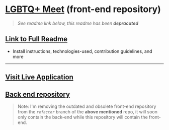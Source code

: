 #  [LGBTQ+ Meet](https://lgbtq-meetups.herokuapp.com/) (front-end repository)

> *See readme link below, this readme has been **depracated***



## [Link to Full Readme](https://github.com/boostinwrx/LGBTQ-meetup-app/refactor)
* Install instructions, technologies-used, contribution guidelines, and more


---
 
 
## [Visit Live Application](https://lgbtq-meetups.herokuapp.com/) 




## [Back end repository](https://github.com/boostinwrx/LGBTQ-meetup-app/tree/refactor)




> Note: I'm removing the outdated and obsolete front-end repository from the *`refactor`* branch of the **above mentioned** repo, it will soon only contain the back-end while this repository will contain the front-end.

